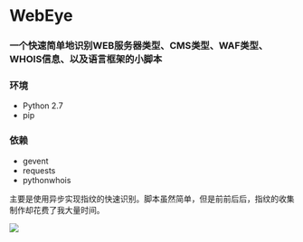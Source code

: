 # WebEye

### 一个快速简单地识别WEB服务器类型、CMS类型、WAF类型、WHOIS信息、以及语言框架的小脚本

### 环境

- Python 2.7
- pip

### 依赖

- gevent
- requests
- pythonwhois

主要是使用异步实现指纹的快速识别。脚本虽然简单，但是前前后后，指纹的收集制作却花费了我大量时间。

![](https://static-1257872780.cos.ap-shanghai.myqcloud.com/WebEye.png)
